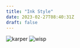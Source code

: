 ```yaml
---
title: "Ink Style"
date: 2023-02-27T08:40:31Z
draft: false
---
```

![karper](/blender/karper.jpg)
![wisp](/blender/wisp.jpg)
